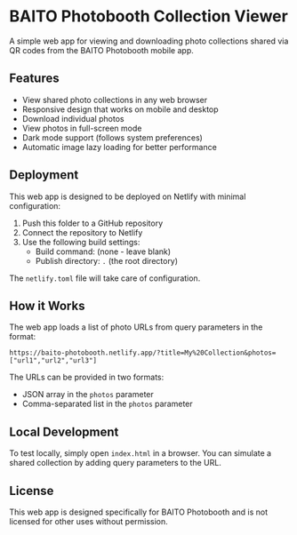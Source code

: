 # BAITO Photobooth Collection Viewer

A simple web app for viewing and downloading photo collections shared via QR codes from the BAITO Photobooth mobile app.

## Features

- View shared photo collections in any web browser
- Responsive design that works on mobile and desktop
- Download individual photos
- View photos in full-screen mode
- Dark mode support (follows system preferences)
- Automatic image lazy loading for better performance

## Deployment

This web app is designed to be deployed on Netlify with minimal configuration:

1. Push this folder to a GitHub repository
2. Connect the repository to Netlify
3. Use the following build settings:
   - Build command: (none - leave blank)
   - Publish directory: `.` (the root directory)

The `netlify.toml` file will take care of configuration.

## How it Works

The web app loads a list of photo URLs from query parameters in the format:

```
https://baito-photobooth.netlify.app/?title=My%20Collection&photos=["url1","url2","url3"]
```

The URLs can be provided in two formats:
- JSON array in the `photos` parameter
- Comma-separated list in the `photos` parameter

## Local Development

To test locally, simply open `index.html` in a browser. You can simulate a shared collection by adding query parameters to the URL.

## License

This web app is designed specifically for BAITO Photobooth and is not licensed for other uses without permission.